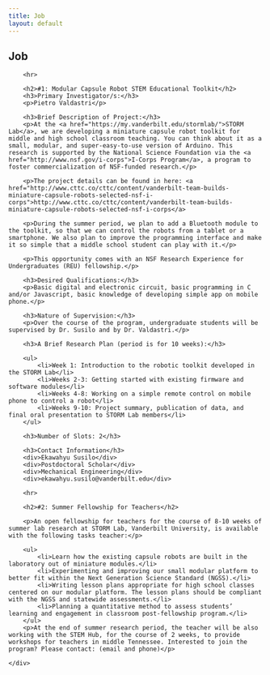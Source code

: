 ```yaml
---
title: Job
layout: default
---
```


<div class="row-fluid">
	<div class="span12">
		<h2>Job</h2>
	</div>
</div>

<div class="row-fluid">
	<div class="span12">

		<hr>
		
		<h2>#1: Modular Capsule Robot STEM Educational Toolkit</h2>
		<h3>Primary Investigator/s:</h3>
		<p>Pietro Valdastri</p>
		
		<h3>Brief Description of Project:</h3>
		<p>At the <a href="https://my.vanderbilt.edu/stormlab/">STORM Lab</a>, we are developing a miniature capsule robot toolkit for middle and high school classroom teaching. You can think about it as a small, modular, and super-easy-to-use version of Arduino. This research is supported by the National Science Foundation via the <a href="http://www.nsf.gov/i-corps">I-Corps Program</a>, a program to foster commercialization of NSF-funded research.</p>

		<p>The project details can be found in here: <a href="http://www.cttc.co/cttc/content/vanderbilt-team-builds-miniature-capsule-robots-selected-nsf-i-corps">http://www.cttc.co/cttc/content/vanderbilt-team-builds-miniature-capsule-robots-selected-nsf-i-corps</a> 

		<p>During the summer period, we plan to add a Bluetooth module to the toolkit, so that we can control the robots from a tablet or a smartphone. We also plan to improve the programming interface and make it so simple that a middle school student can play with it.</p>

		<p>This opportunity comes with an NSF Research Experience for Undergraduates (REU) fellowship.</p>

		<h3>Desired Qualifications:</h3>
		<p>Basic digital and electronic circuit, basic programming in C and/or Javascript, basic knowledge of developing simple app on mobile phone.</p>

		<h3>Nature of Supervision:</h3>
		<p>Over the course of the program, undergraduate students will be supervised by Dr. Susilo and by Dr. Valdastri.</p>

		<h3>A Brief Research Plan (period is for 10 weeks):</h3>

		<ul>
			<li>Week 1: Introduction to the robotic toolkit developed in the STORM Lab</li>
			<li>Weeks 2-3: Getting started with existing firmware and software modules</li>
			<li>Weeks 4-8: Working on a simple remote control on mobile phone to control a robot</li>
			<li>Weeks 9-10: Project summary, publication of data, and final oral presentation to STORM Lab members</li>
		</ul>

		<h3>Number of Slots: 2</h3>

		<h3>Contact Information</h3> 
		<div>Ekawahyu Susilo</div>
		<div>Postdoctoral Scholar</div>
		<div>Mechanical Engineering</div>
		<div>ekawahyu.susilo@vanderbilt.edu</div>

		<hr>

		<h2>#2: Summer Fellowship for Teachers</h2>

		<p>An open fellowship for teachers for the course of 8-10 weeks of summer lab research at STORM Lab, Vanderbilt University, is available with the following tasks teacher:</p>

		<ul>
			<li>Learn how the existing capsule robots are built in the laboratory out of miniature modules.</li>
			<li>Experimenting and improving our small modular platform to better fit within the Next Generation Science Standard (NGSS).</li>
			<li>Writing lesson plans appropriate for high school classes centered on our modular platform. The lesson plans should be compliant with the NGSS and statewide assessments.</li>
			<li>Planning a quantitative method to assess students’ learning and engagement in classroom post-fellowship program.</li>
		</ul>
		<p>At the end of summer research period, the teacher will be also working with the STEM Hub, for the course of 2 weeks, to provide workshops for teachers in middle Tennessee. Interested to join the program? Please contact: (email and phone)</p>

	</div>
</div>

